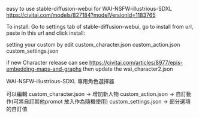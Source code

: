 easy to use stable-diffusion-webui for WAI-NSFW-illustrious-SDXL https://civitai.com/models/827184?modelVersionId=1183765

To install: Go to settings tab of stable-diffusion-webui, go to install from url, paste in this url and click install:

setting your custom by edit 
custom_character.json
custom_action.json
custom_settings.json

if new Character release can see https://civitai.com/articles/8977/epis-embedding-maps-and-graphs
then update the wai_character2.json


WAI-NSFW-illustrious-SDXL 專用角色選擇器

可以編輯
custom_character.json -> 增加新人物
custom_action.json -> 自訂動作(可將自訂其他promot 放入作為隨機使用)
custom_settings.json -> 部分選項的自訂值



